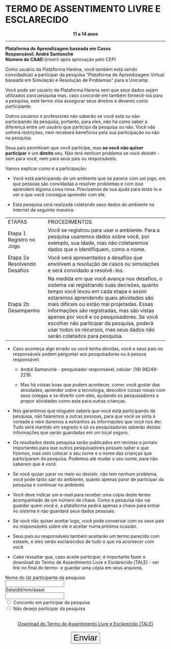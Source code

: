 # TERMO DE ASSENTIMENTO LIVRE E ESCLARECIDO


<p align="center">
	<b>11 a 14 anos</b> <br> <hr>
	<b>Plataforma de Aprendizagem baseada em Casos</b> <br>
	<b>Responsável: André Santanchè</b> <br>
	<b>Número do CAAE:</b>(inserir após aprovação pelo CEP) <br>
</p>

Como usuário da Plataforma Harena, você também está sendo convidado(a) a participar da pesquisa "Plataforma de Aprendizagem Virtual baseada em Simulação e Resolução de Problemas" para a Unicamp.

Você pode ser usuário da Plataforma Harena sem que seus dados sejam utilizados para pesquisa mas, caso concorde em também fornecê-los para a pesquisa,  este termo visa assegurar seus direitos e deveres como participante.

Outros usuários e professores não saberão se você está ou não participando da pesquisa, portanto, para eles, não há como saber a diferença entre um usuário que participa da pesquisa ou não. Você não sofrerá restrições, nem receberá benefícios pela sua participação ou não na pesquisa.

Seus pais permitiram que você participe, mas **se você não quiser participar** é um **direito** seu. Não terá nenhum problema se você desistir -  nem para você, nem para seus pais ou responsáveis. 

Vamos explicar como é a participação:

* Você está participando de um ambiente que se parece com um jogo, em que pessoas são convidadas a resolver problemas e com isso aprendem alguma coisa nova. Precisamos de sua ajuda para testá-lo e ver o que você consegue aprender com ele.

* Esta pesquisa será realizada coletando seus dados do ambiente na Internet da seguinte maneira:

<table>
  <tr>
    <td>ETAPAS</td>
    <td>PROCEDIMENTOS</td>
  </tr>
  <tr>
    <td>Etapa 1 Registro no Jogo</td>
    <td>Você se registrou para usar o ambiente. Para a pesquisa usaremos dados sobre você, por exemplo, sua idade, mas não coletaremos dados que o identifiquem, como o nome.</td>
  </tr>
  <tr>
    <td>Etapa 2a Resolvendo Desafios</td>
    <td>Você será apresentados a desafios que envolvem a resolução de casos ou simulações e será convidado a resolvê-los.</td>
  </tr>
  <tr>
    <td>Etapa 2b Desempenho</td>
    <td>Na medida em que você avança nos desafios, o sistema vai registrando suas decisões, quanto tempo você levou em cada etapa e assim estaremos aprendendo quais atividades são mais difíceis ou estão mal projetadas. Essas informações são registradas, mas são vistas apenas por você e os pesquisadores. Se você escolher não participar da pesquisa, poderá usar todos os recursos, mas seus dados não serão coletados para pesquisa.</td>
  </tr>
</table>


* Caso aconteça algo errado ou você tenha dúvidas, você e seus pais ou responsáveis podem perguntar aos pesquisadores ou à pessoa responsável:

    * André Santanchè - pesquisador responsável, celular: (19) 98249-2218.

    * Mas há coisas boas que podem acontecer, como: você gostar das atividades, aprender sobre a tecnologia, descobrir coisas novas com seus colegas e se divertir com eles, ajudando os pesquisadores a propor  atividades como esta para outras crianças.

* Nós garantimos que ninguém saberá que você está participando da pesquisa, não falaremos a outras pessoas, para que você se sinta à vontade e nem daremos a estranhos as informações que você nos der. Tudo será mantido em segredo e só os pesquisadores saberão destas informações que serão guardadas em um local seguro.

* Os resultados desta pesquisa serão publicados em revistas e jornais importantes para que outros pesquisadores possam saber o que fizemos, mas sem colocar o seu nome e o nome das crianças que participaram da pesquisa. Podemos até mudar o seu nome, para não saberem que é você.

* Se você quiser parar no meio ou desistir, não tem nenhum problema, você pode tanto sair do ambiente, quanto apenas parar de participar da pesquisa e continuar no ambiente.

* Você deve indicar um e-mail para receber uma cópia deste termo acompanhado de um número de chave. Como a pesquisa não vai guardar quem você é, a plataforma pedirá apenas a chave para entrar no sistema e não guardará seus dados pessoais.

* Se você não quiser aceitar logo, você pode conversar com os seus pais ou responsáveis sobre ele e aceitar numa próxima ocasião.

* Seus pais ou responsáveis também aceitarão um termo parecido com esteele, e eles serão esclarecidos de tudo o que irá acontecer com você.

* Cabe ressaltar que, caso aceite participar, é importante fazer o download do Termo de Assentimento Livre e Esclarecido (TALE) - ver link no final do termo- e guardar uma cópia em seus arquivos.


	
<form>
  <label for="fname">Nome do (a) participante da pesquisa:</label><br>
  <input type="text" id="fname" name="fname2"><br>
  <label for="fname2">Data(dd/mm/aaaa)</label><br>
  <input type="text" id="fname" name="fname"><br>
  <input type="radio" id="agree" name="fav_language" value="agree">
  <label for="agree">Concordo em participar da pesquisa</label><br>
  <input type="radio" id="desagree" name="fav_language" value="desagree">
  <label for="desagree">Não desejo participar da pesquisa</label><br>
</form>
<br>

<div style="text-align:center;">
<a href="www.google.com">Download do Termo de Assentimento Livre e Esclarecido (TALE)</a><br><br>
<button type="button" onclick="alert('Hello world!')" style="font-size:20pt;">Enviar</button>
</div>
